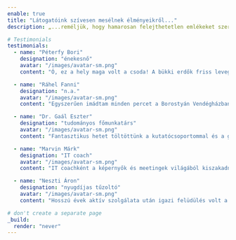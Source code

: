 ```yaml
---
enable: true
title: "Látogatóink szívesen mesélnek élményeikről..."
description: „...reméljük, hogy hamarosan felejthetetlen emlékeket szerez nálunk, fedezze fel vendégszeretetünket!”

# Testimonials
testimonials:
  - name: "Péterfy Bori"
    designation: "énekesnő"
    avatar: "/images/avatar-sm.png"
    content: "Ó, ez a hely maga volt a csoda! A bükki erdők friss levegője és a Geopark Vendégház nyugalma tökéletes harmóniába olvasztotta össze a lelkemet. A dalok csak úgy áradtak belőlem a természet inspiráló csendjében töltött hét után, veri mucs."

  - name: "Ráhel Fanni"
    designation: "n.a."
    avatar: "/images/avatar-sm.png"
    content: "Egyszerűen imádtam minden percet a Borostyán Vendégházban eltöltött pár nap alatt! Répáshuta környéke és a Bükk szépsége igazi romantikus menedéket nyújtott, ahol teljesen kikapcsolódhattam. Felejthetetlen volt a teraszról élvezni az erdő látványát és a madarak dalát, este pedig a csillagos ég alatt beszélgetni."

  - name: "Dr. Gaál Eszter"
    designation: "tudományos főmunkatárs"
    avatar: "/images/avatar-sm.png"
    content: "Fantasztikus hetet töltöttünk a kutatócsoportommal és a gyerektáborral a Rejteki Kutatóházban! A Bükk csendje és a háborítatlan természeti környezet tökéletes helyszínt biztosított mind a tudományos munkához, mind a gyerekek számára szervezett természetismereti foglalkozásokhoz. Különösen élveztük a Bükki Nemzeti Park szakértőinek programjait és az esti közös tábortüzezéseket, amelyek igazi közösséggé kovácsoltak minket."

  - name: "Marvin Márk"
    designation: "IT coach"
    avatar: "/images/avatar-sm.png"
    content: "IT coachként a képernyők és meetingek világából kiszakadni a Geopark Vendégházba maga volt a feltöltődés! A bükki erdő csendje, a friss levegő és a madárcsicsergés teljesen új energiákkal töltött fel az irodai pörgés után. Fantasztikus volt itt pihenni, igazi digitális detox és inspirációforrás volt ez a pár nap Bükkszentkereszten!"

  - name: "Neszti Áron"
    designation: "nyugdíjas tűzoltó"
    avatar: "/images/avatar-sm.png"
    content: "Hosszú évek aktív szolgálata után igazi felüdülés volt a Geopark Vendégház csendje és a bükkerdő nyugalma. Jó volt reggelente a teraszon ülni, hallgatni a madarakat és beszívni a tiszta, harapnivaló levegőt. Tökéletes hely a pihenésre és a feltöltődésre, pont erre volt szükségem nyugdíjas éveim elején."

# don't create a separate page
_build:
  render: "never"
---
```

